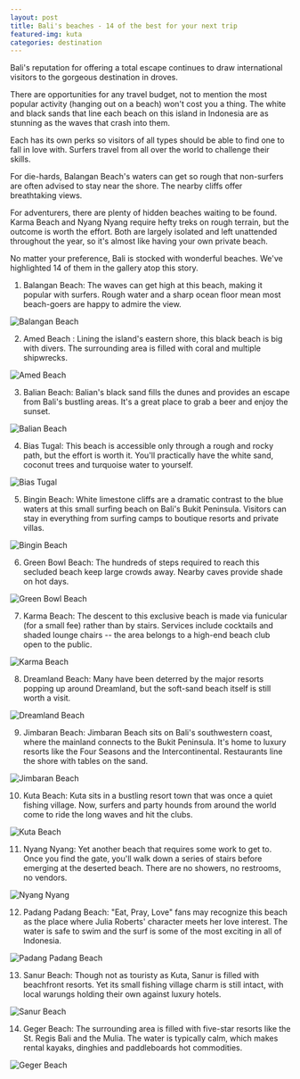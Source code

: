 ```yaml
---
layout: post
title: Bali's beaches - 14 of the best for your next trip
featured-img: kuta
categories: destination
---
```


Bali's reputation for offering a total escape continues to draw international visitors to the gorgeous destination in droves.

There are opportunities for any travel budget, not to mention the most popular activity (hanging out on a beach) won't cost you a thing. The white and black sands that line each beach on this island in Indonesia are as stunning as the waves that crash into them.

Each has its own perks so visitors of all types should be able to find one to fall in love with. Surfers travel from all over the world to challenge their skills.

For die-hards, Balangan Beach's waters can get so rough that non-surfers are often advised to stay near the shore. The nearby cliffs offer breathtaking views.

For adventurers, there are plenty of hidden beaches waiting to be found. Karma Beach and Nyang Nyang require hefty treks on rough terrain, but the outcome is worth the effort. Both are largely isolated and left unattended throughout the year, so it's almost like having your own private beach.

No matter your preference, Bali is stocked with wonderful beaches. We've highlighted 14 of them in the gallery atop this story.

1. Balangan Beach: The waves can get high at this beach, making it popular with surfers. Rough water and a sharp ocean floor mean most beach-goers are happy to admire the view.

![Balangan Beach][Balangan]

2. Amed Beach : Lining the island's eastern shore, this black beach is big with divers. The surrounding area is filled with coral and multiple shipwrecks.

![Amed Beach][Amed]

3. Balian Beach: Balian's black sand fills the dunes and provides an escape from Bali's bustling areas. It's a great place to grab a beer and enjoy the sunset.

![Balian Beach][Balian]

4. Bias Tugal: This beach is accessible only through a rough and rocky path, but the effort is worth it. You'll practically have the white sand, coconut trees and turquoise water to yourself.

![Bias Tugal][Bias]

5. Bingin Beach: White limestone cliffs are a dramatic contrast to the blue waters at this small surfing beach on Bali's Bukit Peninsula. Visitors can stay in everything from surfing camps to boutique resorts and private villas.

![Bingin Beach][Bingin]

6. Green Bowl Beach: The hundreds of steps required to reach this secluded beach keep large crowds away. Nearby caves provide shade on hot days.

![Green Bowl Beach][Green]

7. Karma Beach: The descent to this exclusive beach is made via funicular (for a small fee) rather than by stairs. Services include cocktails and shaded lounge chairs -- the area belongs to a high-end beach club open to the public.

![Karma Beach][Karma]

8. Dreamland Beach: Many have been deterred by the major resorts popping up around Dreamland, but the soft-sand beach itself is still worth a visit.

![Dreamland Beach][Dreamland]

9. Jimbaran Beach: Jimbaran Beach sits on Bali's southwestern coast, where the mainland connects to the Bukit Peninsula. It's home to luxury resorts like the Four Seasons and the Intercontinental. Restaurants line the shore with tables on the sand.

![Jimbaran  Beach][Jimbaran ]

10. Kuta Beach: Kuta sits in a bustling resort town that was once a quiet fishing village. Now, surfers and party hounds from around the world come to ride the long waves and hit the clubs.

![Kuta Beach][Kuta]

11. Nyang Nyang: Yet another beach that requires some work to get to. Once you find the gate, you'll walk down a series of stairs before emerging at the deserted beach. There are no showers, no restrooms, no vendors.

![Nyang Nyang][Nyang]

12. Padang Padang Beach: "Eat, Pray, Love" fans may recognize this beach as the place where Julia Roberts' character meets her love interest. The water is safe to swim and the surf is some of the most exciting in all of Indonesia.

![Padang Padang Beach][Padang]

13. Sanur Beach: Though not as touristy as Kuta, Sanur is filled with beachfront resorts. Yet its small fishing village charm is still intact, with local warungs holding their own against luxury hotels.

![Sanur Beach][Sanur]

14. Geger Beach: The surrounding area is filled with five-star resorts like the St. Regis Bali and the Mulia. The water is typically calm, which makes rental kayaks, dinghies and paddleboards hot commodities.

![Geger Beach][Geger]

[Balangan]: https://firstravelers.com/assets/img/posts/balangan.jpg "Balangan Beach"
[Amed]: https://firstravelers.com/assets/img/posts/armed.jpg "Amed Beach"
[Balian]: https://firstravelers.com/assets/img/posts/ballan.jpg "Balian Beach"
[Bias]: https://firstravelers.com/assets/img/posts/blas.jpg "Bias Tugal"
[Bingin]: https://firstravelers.com/assets/img/posts/bingin.jpg "Bingin Beach"
[Green]: https://firstravelers.com/assets/img/posts/green.jpg "Bowl Beach Beach"
[Karma]: https://firstravelers.com/assets/img/posts/karma.jpg "Karma Beach"
[Dreamland]: https://firstravelers.com/assets/img/posts/dreamland.jpg "Dreamland Beach"
[Jimbaran]: https://firstravelers.com/assets/img/posts/jimbaran.jpg "Jimbaran Beach"
[Kuta]: https://firstravelers.com/assets/img/posts/kuta.jpg "Kuta Beach"
[Nyang]: https://firstravelers.com/assets/img/posts/nyang.jpg "Nyang Nyang"
[Padang]: https://firstravelers.com/assets/img/posts/padang.jpg "Padang Padang Beach"
[Sanur]: https://firstravelers.com/assets/img/posts/sanur.jpg "Sanur Beach"
[Geger]: https://firstravelers.com/assets/img/posts/geger.jpg "Geger Beach"
